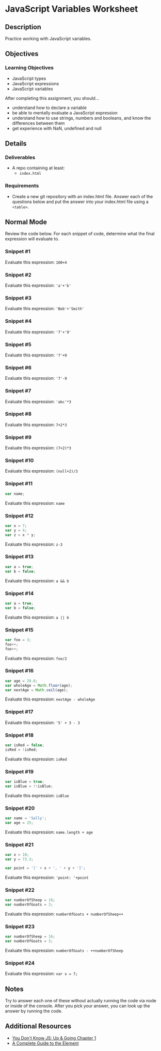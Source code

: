 # JavaScript Variables Worksheet

## Description
Practice working with JavaScript variables.


## Objectives

### Learning Objectives
* JavaScript types
* JavaScript expressions
* JavaScript variables

After completing this assignment, you should…

* understand how to declare a variable
* be able to mentally evaluate a JavaScript expression
* understand how to use strings, numbers and booleans, and know the differences between them
* get experience with NaN, undefined and null

## Details

### Deliverables

* A repo containing at least:
  * `index.html`

### Requirements

* Create a new git repository with an index.html file. Answer each of the questions below and put the answer into your index.html file using a `<table>`.


## Normal Mode
Review the code below. For each snippet of code, determine what the final expression will evaluate to.

### Snippet #1

Evaluate this expression: `100+4`

### Snippet #2

Evaluate this expression: `'a'+'b'`

### Snippet #3

Evaluate this expression: `'Bob'+'Smith'`

### Snippet #4

Evaluate this expression: `'7'+'9'`

### Snippet #5

Evaluate this expression: `'7'+9`

### Snippet #6

Evaluate this expression: `'7'-9`

### Snippet #7

Evaluate this expression: `'abc'*3`

### Snippet #8

Evaluate this expression: `7+2*3`

### Snippet #9

Evaluate this expression: `(7+2)*3`

### Snippet #10

Evaluate this expression: `(null+2)/3`

### Snippet #11

```js
var name;
```
Evaluate this expression: `name`

### Snippet #12

```js
var x = 7;
var y = 4;
var z = x * y;
```
Evaluate this expression: `z-3`

### Snippet #13

```js
var a = true;
var b = false;
```
Evaluate this expression: `a && b`

### Snippet #14

```js
var a = true;
var b = false;
```
Evaluate this expression: `a || b`

### Snippet #15

```js
var foo = 3;
foo++;
foo++;
```
Evaluate this expression: `foo/2`

### Snippet #16

```js
var age = 29.8;
var wholeAge = Math.floor(age);
var nextAge = Math.ceil(age);
```
Evaluate this expression: `nextAge - wholeAge`

### Snippet #17

Evaluate this expression: `'5' + 3 - 3`

### Snippet #18

```js
var isRed = false;
isRed = !isRed;
```
Evaluate this expression: `isRed`

### Snippet #19

```js
var isBlue = true;
var isBlue = !!isBlue;
```
Evaluate this expression: `isBlue`

### Snippet #20

```js
var name = 'Sally';
var age = 25;
```
Evaluate this expression: `name.length + age`

### Snippet #21

```js
var x = 10;
var y = 73.3;

var point = '[' + x + ', ' + y + ']';
```
Evaluate this expression: `'point: '+point`

### Snippet #22

```js
var numberOfSheep = 16;
var numberOfGoats = 3;
```
Evaluate this expression: `numberOfGoats + numberOfSheep++`

### Snippet #23

```js
var numberOfSheep = 16;
var numberOfGoats = 3;
```
Evaluate this expression: `numberOfGoats - ++numberOfSheep`

### Snippet #24

Evaluate this expression: `var x = 7;`




## Notes

Try to answer each one of these without actually running the code via node or inside of the console. After you pick your answer, you can look up the answer by running the code.

## Additional Resources

* [You Don't Know JS: Up & Going Chapter 1](https://github.com/getify/You-Dont-Know-JS/blob/master/up%20&%20going/ch1.md)
* [A Complete Guide to the <table> Element](https://css-tricks.com/complete-guide-table-element/)
